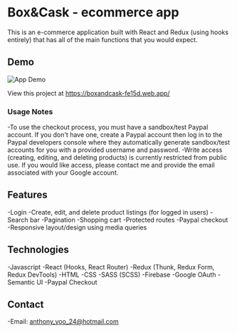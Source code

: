 # Box&Cask - ecommerce app

This is an e-commerce application built with React and Redux (using hooks entirely) that has all of the main functions that you would expect.

## Demo

![App Demo](img/demo/demo.gif)

View this project at https://boxandcask-fe15d.web.app/

### Usage Notes

-To use the checkout process, you must have a sandbox/test Paypal account. If you don't have one, create a Paypal account then log in to the Paypal developers console where they automatically generate sandbox/test accounts for you with a provided username and password.
-Write access (creating, editing, and deleting products) is currently restricted from public use. If you would like access, please contact me and provide the email associated with your Google account.

## Features

-Login
-Create, edit, and delete product listings (for logged in users)
-Search bar
-Pagination
-Shopping cart
-Protected routes
-Paypal checkout
-Responsive layout/design using media queries

## Technologies

-Javascript
-React (Hooks, React Router)
-Redux (Thunk, Redux Form, Redux DevTools)
-HTML
-CSS
-SASS (SCSS)
-Firebase
-Google OAuth
-Semantic UI
-Paypal Checkout

## Contact

-Email: anthony_yoo_24@hotmail.com
